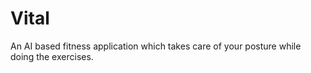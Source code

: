 # Vital
An AI based fitness application which takes care of your posture while doing the exercises.
